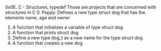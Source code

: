 0x0E. C - Structures, typedef 
Those are projects that are concerned with structures in C 
0. Poppy: Defines a new type struct dog that has the elements name, age and owner 
1. A function that initializes a variable of type struct dog 
2. A function that prints struct dog 
3. Define a new type dog_t as a new name for the type struct dog 
4. A function that creates a new dog  
